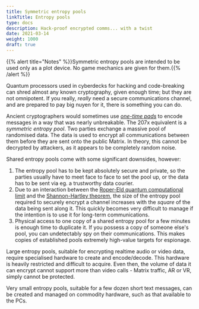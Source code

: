```yaml
---
title: Symmetric entropy pools
linkTitle: Entropy pools
type: docs
description: Hack-proof encrypted comms... with a twist
date: 2021-03-14
weight: 1000
draft: true
---
```


{{% alert title="Notes" %}}Symmetric entropy pools are intended to be used only as a plot device. No game mechanics are given for them.{{% /alert %}} 

Quantum processors used in cyberdecks for hacking and code-breaking can shred almost any known cryptography, given enough time; but they are not omnipotent. If you really, *really* need a secure communications channel, and are prepared to pay big nuyen for it, there is something you can do.

Ancient cryptographers would sometimes use *[one-time pads](https://en.wikipedia.org/wiki/One-time_pad)* to encode messages in a way that was nearly unbreakable. The 207x equivalent is a *symmetric entropy pool*. Two parties exchange a massive pool of randomised data. The data is used to encrypt all communications between them before they are sent onto the public Matrix. In theory, this cannot be decrypted by attackers, as it appears to be completely random noise.

Shared entropy pools come with some significant downsides, however:

1. The entropy pool has to be kept absolutely secure and private, so the parties usually have to meet face to face to set the pool up, or the data has to be sent via eg. a trustworthy data courier.
1. Due to an interaction between the [Roper-Eld quantum computational limit](https://shadowrun.fandom.com/wiki/Echo_Mirage) and the [Shannon-Hartley theorem](https://en.wikipedia.org/wiki/Shannon%E2%80%93Hartley_theorem), the size of the entropy pool required to securely encrypt a channel increases with the *square* of the data being sent along it. This quickly becomes very difficult to manage if the intention is to use it for long-term communications.
1. Physical access to one copy of a shared entropy pool for a few minutes is enough time to duplicate it. If you possess a copy of someone else's pool, you can undetectably spy on their communications. This makes copies of established pools extremely high-value targets for espionage.  

Large entropy pools, suitable for encrypting realtime audio or video data, require specialised hardware to create and encode/decode. This hardware is heavily restricted and difficult to acquire. Even then, the volume of data it can encrypt cannot support more than video calls - Matrix traffic, AR or VR, simply cannot be protected. 

Very small entropy pools, suitable for a few dozen short text messages, can be created and managed on commodity hardware, such as that available to the PCs. 
